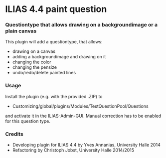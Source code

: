 # ILIAS 4.4 paint question #

### Questiontype that allows drawing on a backgroundimage or a plain canvas ###

This plugin will add a questiontype, that allows:
* drawing on a canvas
* adding a backgroundimage and drawing on it
* changing the color
* changing the pensize
* undo/redo/delete painted lines

### Usage ###

Install the plugin (e.g. with the provided .ZIP) to
* Customizing/global/plugins/Modules/TestQuestionPool/Questions

and activate it in the ILIAS-Admin-GUI. Manual correction has to be enabled for this question type.

### Credits ###
* Developing plugin for ILIAS 4.4 by Yves Annanias, University Halle 2014
* Refactoring by Christoph Jobst, University Halle 2014/2015